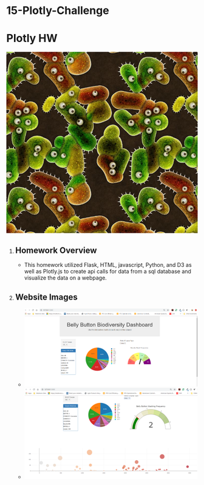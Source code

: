 # 15-Plotly-Challenge
<H1>Plotly HW</H1>
<img src = "https://github.com/UncleBacon/15-Plotly-Challenge/blob/master/Images/bacteria_by_filterforgedotcom.jpg" alt = "bacteria">
<ol>
  <li> <H2>Homework Overview</H2></li>
  <ul>
    <li><p>This homework utilized Flask, HTML, javascript, Python, and D3 as well as Plotly.js to create api calls for data from a sql database and visualize the data on a webpage.</p></li>
  </ul>

<li><H2>Website Images</H2></li>
  <ul>
  <li><img src = "https://github.com/UncleBacon/15-Plotly-Challenge/blob/master/Images/Dashboard_Top.PNG" alt = "Website top view" title = "Website top view"></li>

  <li><img src = "https://github.com/UncleBacon/15-Plotly-Challenge/blob/master/Images/Dashboard_bottom.PNG" alt = "Website bottom view" title = "Website bottom view"></li>
